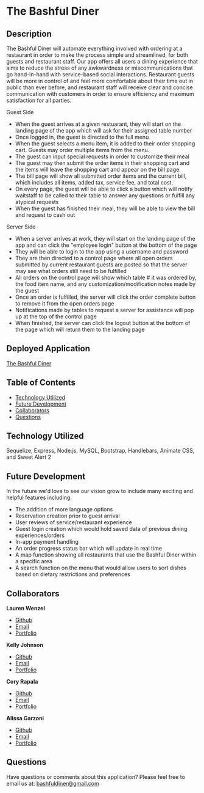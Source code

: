 # The Bashful Diner

## Description
The Bashful Diner will automate everything involved with ordering at a restaurant in order to make the process simple and streamlined, for both guests and restaurant staff. Our app offers all users a dining experience that aims to reduce the stress of any awkwardness or miscommunications that go hand-in-hand with service-based social interactions. Restaurant guests will be more in control of and feel more comfortable about their time out in public than ever before, and restaurant staff will receive clear and concise communication with customers in order to ensure efficiency and maximum satisfaction for all parties.

Guest Side
* When the guest arrives at a given restuarant, they will start on the landing page of the app which will ask for their assigned table number
* Once logged in, the guest is directed to the full menu
* When the guest selects a menu item, it is added to their order shopping cart. Guests may order multiple items from the menu.
* The guest can input special requests in order to customize their meal
* The guest may then submit the order items in their shopping cart and the items will leave the shopping cart and appear on the bill page.
* The bill page will show all submitted order items and the current bill, which includes all items, added tax, service fee, and total cost.
* On every page, the guest will be able to click a button which will notify waitstaff to be called to their table to answer any questions or fulfill any atypical requests 
* When the guest has finished their meal, they will be able to view the bill and request to cash out

Server Side
* When a server arrives at work, they will start on the landing page of the app and can click the "employee login" button at the bottom of the page
* They will be able to login to the app using a username and password
* They are then directed to a control page where all open orders submitted by current restaurant guests are posted so that the server may see what orders still need to be fulfilled
* All orders on the control page will show which table # it was ordered by, the food item name, and any customization/modification notes made by the guest
* Once an order is fulfilled, the server will click the order complete button to remove it from the open orders page
* Notifications made by tables to request a server for assistance will pop up at the top of the control page
* When finished, the server can click the logout button at the bottom of the page which will return them to the landing page


## Deployed Application

[The Bashful Diner](http://www.thebashfuldiner.com/)

## Table of Contents
- [Technology Utilized](#technology-utilized)
- [Future Development](#future-development)
- [Collaborators](#collaborators)
- [Questions](#questions)

## Technology Utilized
Sequelize, Express, Node.js, MySQL, Bootstrap, Handlebars, Animate CSS, and Sweet Alert 2

## Future Development
In the future we'd love to see our vision grow to include many exciting and helpful features including:
* The addition of more language options
* Reservation creation prior to guest arrival 
* User reviews of service/restaurant experience
* Guest login creation which would hold saved data of previous dining experiences/orders
* In-app payment handling
* An order progress status bar which will update in real time
* A map function showing all restaurants that use the Bashful Diner within a specific area 
* A search function on the menu that would allow users to sort dishes based on dietary restrictions and preferences

## Collaborators
**Lauren Wenzel**
- [Github](https://github.com/Laurenzel93)
- [Email](lwenzelwebdev@gmail.com)
- [Portfolio](https://laurenzel93.github.io/my-portfolio/)

**Kelly Johnson**
- [Github](https://github.com/KellyJohnson364)
- [Email](KJ3641402@gmail.com)
- [Portfolio](https://kellyjohnson364.github.io/knj-portfolio-page/)

**Cory Rapala**
- [Github](https://github.com/crudd03)
- [Email](coreyrapala@gmail.com)
- [Portfolio](https://crudd03.github.io/my-portfolio/)

**Alissa Garzoni**
- [Github](https://github.com/RevyWatson)
- [Email](agarzoni.282@gmail.com)
- [Portfolio](https://revywatson.github.io/rebooted-portfolio/)

## Questions
Have questions or comments about this application?
Please feel free to email us at: bashfuldiner@gmail.com
